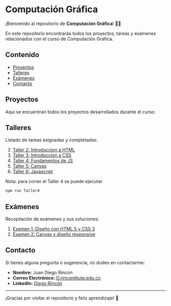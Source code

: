 # Computación Gráfica

¡Bienvenido al repositorio de **Computación Gráfica**! 🎨✨

En este repositorio encontrarás todos los proyectos, tareas y exámenes relacionados con el curso de Computación Gráfica.

## Contenido

- [Proyectos](#proyectos)
- [Talleres](#talleres)
- [Exámenes](#exámenes)
- [Contacto](#contacto)

## Proyectos

Aquí se encuentran todos los proyectos desarrollados durante el curso:

<!-- 1. [Proyecto 1: Título del Proyecto](proyectos/proyecto1)
2. [Proyecto 2: Título del Proyecto](proyectos/proyecto2)
3. [Proyecto 3: Título del Proyecto](proyectos/proyecto3) -->

## Talleres

Listado de tareas asignadas y completadas:

2. [Taller 2: Introduccion a HTML ](Talleres/Taller%202)
3. [Taller 3: Introduccion a CSS ](Talleres/Taller%203/)
4. [Taller 4: Fundamentos de JS ](Talleres/Taller%204/)
5. [Taller 5: Canvas](Talleres/Taller%205/)
5. [Taller 6: Javascript](Talleres/Taller%206/)

Nota: para correr el Taller 4 se puede ejecutar 
```bash
npm run Taller4
```


## Exámenes

Recopilación de exámenes y sus soluciones:

1. [Examen 1: Diseño con HTML 5 y CSS 3](Parciales/Parcial1)
2. [Examen 2: Canvas y diseño responsive](Parcailes/Parcial2)
<!-- 1. [Examen 1: Diseño con HTML 5 y CSS 3](Parciales/Parcial1) -->

## Contacto

Si tienes alguna pregunta o sugerencia, no dudes en contactarme:

- **Nombre:** Juan Diego Rincon 
- **Correo Electrónico:** [D.rincon@utp.edu.co](mailto:D.rincon@utp.edu.co)
- **LinkedIn:** [Diego Rincón](www.linkedin.com/in/di3go00)

---

¡Gracias por visitar el repositorio y feliz aprendizaje! 🚀
